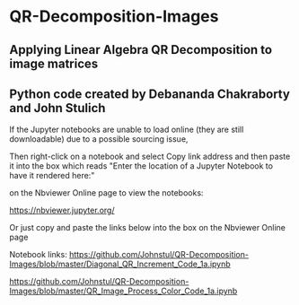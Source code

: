 # QR-Decomposition-Images
## Applying Linear Algebra QR Decomposition to image matrices

## Python code created by Debananda Chakraborty and John Stulich

If the Jupyter notebooks are unable to load online (they are still downloadable) due to a possible sourcing issue,

Then right-click on a notebook and select Copy link address and then paste it into the box which reads
"Enter the location of a Jupyter Notebook to have it rendered here:"

on the Nbviewer Online page to view the notebooks:

https://nbviewer.jupyter.org/

Or just copy and paste the links below into the box on the Nbviewer Online page

Notebook links:
https://github.com/Johnstul/QR-Decomposition-Images/blob/master/Diagonal_QR_Increment_Code_1a.ipynb

https://github.com/Johnstul/QR-Decomposition-Images/blob/master/QR_Image_Process_Color_Code_1a.ipynb
